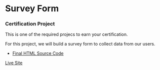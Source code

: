# Survey Form

### Certification Project

This is one of the required projecs to earn your certification.

For this project, we will build a survey form to collect data from our users.

- [Final HTML Source Code](https://github.com/CERTIFIED2003/freeCodeCamp/blob/main/Responsive%20Web%20Design/05-Survey%20Form/SurveyForm.html)

[Live Site](https://SurveyForm.certified2003.repl.co)
